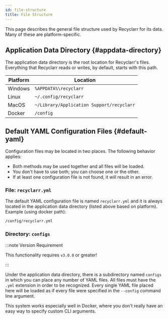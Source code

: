 ```yaml
---
id: file-structure
title: File Structure
---
```


This page describes the general file structure used by Recyclarr for its data. Many of these are
platform-specific.

## Application Data Directory {#appdata-directory}

The application data directory is the root location for Recyclarr's files. Everything that Recyclarr
reads or writes, by default, starts with this path.

| Platform | Location                                  |
| -------- | ----------------------------------------- |
| Windows  | `%APPDATA%\recyclarr`                     |
| Linux    | `~/.config/recyclarr`                     |
| MacOS    | `~/Library/Application Support/recyclarr` |
| Docker   | `/config`                                 |

## Default YAML Configuration Files {#default-yaml}

Configuration files may be located in two places. The following behavior applies:

- Both methods may be used together and all files will be loaded.
- You don't have to use both; you can choose one or the other.
- If at least one configuration file is not found, it will result in an error.

### File: `recyclarr.yml`

The default YAML configuration file is named `recyclarr.yml` and it is always located in the
application data directory (listed above based on platform). Example (using docker path):

```txt
/config/recyclarr.yml
```

### Directory: `configs`

:::note Version Requirement

This functionality requires `v3.0.0` or greater!

:::

Under the application data directory, there is a subdirectory named `configs` in which you can place
any number of YAML files. All files must have the `.yml` extension in order to be recognized. Every
single YAML file placed here will be loaded as if every file were specified in the `--config`
command line argument.

This system works especially well in Docker, where you don't really have an easy way to specify
custom CLI arguments.
